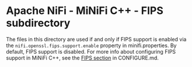 <!--
  Licensed to the Apache Software Foundation (ASF) under one or more
  contributor license agreements.  See the NOTICE file distributed with
  this work for additional information regarding copyright ownership.
  The ASF licenses this file to You under the Apache License, Version 2.0
  (the "License"); you may not use this file except in compliance with
  the License.  You may obtain a copy of the License at
      http://www.apache.org/licenses/LICENSE-2.0
  Unless required by applicable law or agreed to in writing, software
  distributed under the License is distributed on an "AS IS" BASIS,
  WITHOUT WARRANTIES OR CONDITIONS OF ANY KIND, either express or implied.
  See the License for the specific language governing permissions and
  limitations under the License.
-->

# Apache NiFi - MiNiFi C++ - FIPS subdirectory

The files in this directory are used if and only if FIPS support is enabled via the `nifi.openssl.fips.support.enable` property in minifi.properties. By default, FIPS support is disabled. For more info about configuring FIPS support in MiNiFi C++, see the [FIPS section](../CONFIGURE.md#enabling-fips-support) in CONFIGURE.md.
